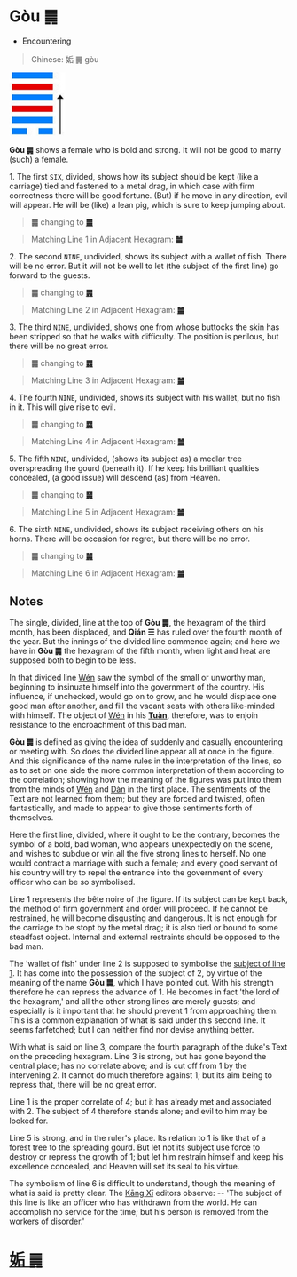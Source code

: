 # Gòu ䷫

* Encountering

> Chinese: 姤 ䷫ gòu

<a id="p-154"></a>

<img src="shapes/44.10.jpg" width="101" alt="姤">

**Gòu ䷫** shows a female who is bold and strong. It will not be good to marry (such) a female.

<a id="p-155"></a>

1.<a name="44.1"></a> The first `SIX`, divided, shows how its subject should be kept (like a carriage) tied and fastened to a metal drag, in which case with firm correctness there will be good fortune. (But) if he move in any direction, evil will appear. He will be (like) a lean pig, which is sure to keep jumping about.

> **䷫** changing to [**䷀**](e4b9beqian.md)

> Matching Line 1 in Adjacent Hexagram: [**䷪**](e5a4acguai.md#43.1)

2.<a name="44.2"></a> The second `NINE`, undivided, shows its subject with a wallet of fish. There will be no error. But it will not be well to let (the subject of the first line) go forward to the guests.

> **䷫** changing to [**䷠**](e981afdun.md)

> Matching Line 2 in Adjacent Hexagram: [**䷪**](e5a4acguai.md#43.2)

3.<a name="44.3"></a> The third `NINE`, undivided, shows one from whose buttocks the skin has been stripped so that he walks with difficulty. The position is perilous, but there will be no great error.

> **䷫** changing to [**䷅**](e8aebcsong.md)

> Matching Line 3 in Adjacent Hexagram: [**䷪**](e5a4acguai.md#43.3)

4.<a name="44.4"></a> The fourth `NINE`, undivided, shows its subject with his wallet, but no fish in it. This will give rise to evil.

> **䷫** changing to [**䷸**](e5b7bdxun.md)

> Matching Line 4 in Adjacent Hexagram: [**䷪**](e5a4acguai.md#43.4)

5.<a name="44.5"></a> The fifth `NINE`, undivided, (shows its subject as) a medlar tree overspreading the gourd (beneath it). If he keep his brilliant qualities concealed, (a good issue) will descend (as) from Heaven.

> **䷫** changing to [**䷱**](e9bc8eding.md)

> Matching Line 5 in Adjacent Hexagram: [**䷪**](e5a4acguai.md#43.5)

6.<a name="44.6"></a> The sixth `NINE`, undivided, shows its subject receiving others on his horns. There will be occasion for regret, but there will be no error.

> **䷫** changing to [**䷛**](e5a4a7e8bf87daguo.md)

> Matching Line 6 in Adjacent Hexagram: [**䷪**](e5a4acguai.md#43.6)

## Notes

The single, divided, line at the top of **Gòu ䷫**, the hexagram of the third month, has been displaced, and **Qián ☰** has ruled over the fourth month of the year. But the innings of the divided line commence again; and here we have in **Gòu ䷫** the hexagram of the fifth month, when light and heat are supposed both to begin to be less.

In that divided line [Wén](https://en.wikipedia.org/wiki/King_Wen_of_Zhou) saw the symbol of the small or unworthy man, beginning to insinuate himself into the government of the country. His influence, if unchecked, would go on to grow, and he would displace one good man after another, and fill the vacant seats with others like-minded with himself. The object of [Wén](https://en.wikipedia.org/wiki/King_Wen_of_Zhou) in his [**Tuàn**](https://en.wikipedia.org/wiki/Ten_Wings), therefore, was to enjoin resistance to the encroachment of this bad man.

**Gòu ䷫** is defined as giving the idea of suddenly and casually encountering or meeting with. So does the divided line appear all at once in the figure. And this significance of the name rules in the interpretation of the lines, so as to set on one side the more common interpretation of them according to the correlation; showing how the meaning of the figures was put into them from the minds of [Wén](https://en.wikipedia.org/wiki/King_Wen_of_Zhou) and [Dàn](https://en.wikipedia.org/wiki/Duke_of_Zhou) in the first place. The sentiments of the Text are not learned from them; but they are forced and twisted, often fantastically, and made to appear to give those sentiments forth of themselves.

Here the first line, divided, where it ought to be the contrary, becomes the symbol of a bold, bad woman, who appears unexpectedly on the scene,
and wishes to subdue or win all the five strong lines to herself. No one would contract a marriage with such a female; and every good servant of his country will try to repel the entrance into the government of every officer who can be so symbolised.

Line 1 represents the bête noire of the figure. If its subject can be kept back, the method of firm government and order will proceed. If he cannot be restrained, he will become disgusting and dangerous. It is not enough for the carriage to be stopt by the metal drag; it is also tied or bound to some steadfast object. Internal and external restraints should be opposed to the bad man.

The 'wallet of fish' under line 2 is supposed to symbolise the [subject of line 1](e89083cui.md#p-157). It has come into the possession of the subject of 2, by virtue of the meaning of the name **Gòu ䷫**, which I have pointed out. With his strength therefore he can repress the advance of 1. He becomes in fact 'the lord of the hexagram,' and all the other strong lines are merely guests; and especially is it important that he should prevent 1 from approaching them. This is a common explanation of what is said under this second line. It seems farfetched; but I can neither find nor devise anything better.

With what is said on line 3, compare the fourth paragraph of the duke's Text on the preceding hexagram. Line 3 is strong, but has gone beyond the central place; has no correlate above; and is cut off from 1 by the intervening 2. It cannot do much therefore against 1; but its aim being to repress that, there will be no great error.

Line 1 is the proper correlate of 4; but it has already met and associated with 2. The subject of 4 therefore stands alone; and evil to him may be looked for.

Line 5 is strong, and in the ruler's place. Its relation to 1 is like that of a forest tree to the spreading gourd. But let not its subject use force to destroy or repress the growth of 1; but let him restrain himself and keep his excellence concealed, and Heaven will set its seal to his virtue.

The symbolism of line 6 is difficult to understand, though the meaning of what is said is pretty clear. The [Kāng Xī](https://en.wikipedia.org/wiki/Kangxi_Dictionary) editors observe: -- 'The subject of this line is like an officer who has withdrawn from the world. He can accomplish no service for the time; but his person is removed from the workers of disorder.'

# [姤 ䷫](e5a7a4gou_cn.md)
